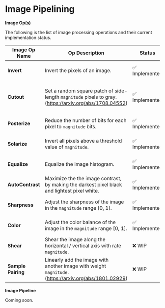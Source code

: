 # Image Pipelining

**Image Op(s)**

The following is the list of image processing operations and their current implementation status.

| Image Op Name | Op Description | Status | Test Description | Test Status |
| --- | --- | --- | --- | --- |
| **Invert** | Invert the pixels of an image. | ✅ Implemented | Compare results of applying the operation on a random image with `PIL.ImageOps.invert`. | Passing |
| **Cutout** | Set a random square patch of side-length `magnitude` pixels to gray. (https://arxiv.org/abs/1708.04552) | ✅ Implemented | Check the results of the applying the operation, whether a few pixels have gray color values or not.<br />TODO: Include a test with more rigour. | Passing |
| **Posterize** | Reduce the number of bits for each pixel to `magnitude` bits. | ✅ Implemented | Compare results of applying the operation on a random image with `PIL.ImageOps.posterize`. | Passing |
| **Solarize** | Invert all pixels above a threshold value of `magnitude`. | ✅ Implemented | Compare results of applying the operation on a random image with `PIL.ImageOps.solarize`. | Passing |
| **Equalize** | Equalize the image histogram. | ✅ Implemented | Compare results of applying the operation on a random image with `PIL.ImageOps.equalize`. | Failing |
| **AutoContrast** | Maximize the the image contrast, by making the darkest pixel black and lightest pixel white. | ✅ Implemented | Compare results of applying the operation on a random image with `PIL.ImageOps.autocontrast`.| Passing |
| **Sharpness** | Adjust the sharpness of the image in the `magnitude` range [0, 1]. | ✅ Implemented | Compare results of applying the operation on a random image with `PIL.ImageEnhance.Sharpness.enhance`. | Passing |
| **Color** | Adjust the color balance of the image in the `magnitude` range [0, 1]. | ✅ Implemented | Compare results of applying the operation on a random image with `PIL.ImageEnhance.Color.enhance`. | Passing |
| **Shear** | Shear the image along the horizontal / vertical axis with rate `magnitude`. | ❌ WIP |  | N/A |
| **Sample Pairing** | Linearly add the image with another image with weight `magnitude`. (https://arxiv.org/abs/1801.02929) | ❌ WIP | TODO: Write a test that is good enough to evaluate this. | N/A |

**Image Pipeline**

Coming soon.
